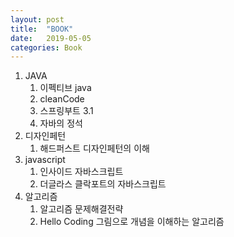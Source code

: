 ```yaml
---
layout: post
title:  "BOOK"
date:   2019-05-05
categories: Book
---
```


1. JAVA
	1. 이펙티브 java
	1. cleanCode
	1. 스프링부트 3.1
	1. 자바의 정석
1. 디자인페턴
	1. 해드퍼스트 디자인페턴의 이해
1. javascript
	1. 인사이드 자바스크립트
	1. 더글라스 클락포트의 자바스크립트
1. 알고리즘
	1. 알고리즘 문제해결전략
	1. Hello Coding 그림으로 개념을 이해하는 알고리즘

